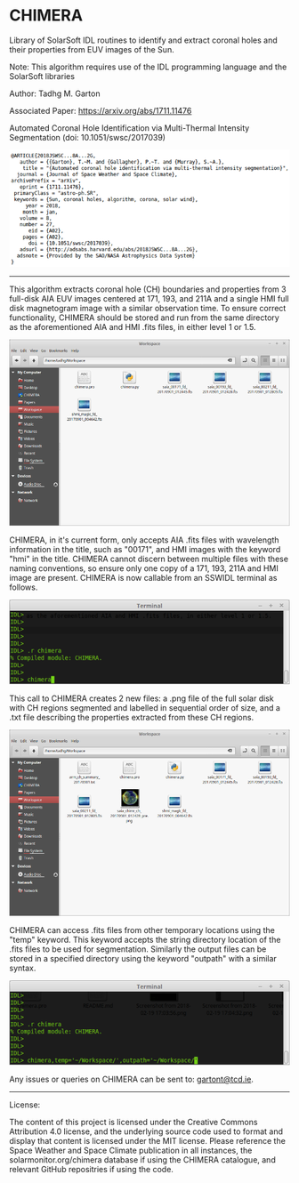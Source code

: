 # CHIMERA
Library of SolarSoft IDL routines to identify and extract coronal holes and their properties from EUV images of the Sun.

Note: This algorithm requires use of the IDL programming language and the SolarSoft libraries

Author: Tadhg M. Garton

Associated Paper: https://arxiv.org/abs/1711.11476

Automated Coronal Hole Identification via Multi-Thermal Intensity Segmentation
(doi: 10.1051/swsc/2017039)

![alt text](BIBtex.png)

-------------------------------------------------------------------------------------------------------

This algorithm extracts coronal hole (CH) boundaries and properties from 3 full-disk AIA EUV images centered at 171, 193, and 211A and a single HMI full disk magnetogram image with a similar observation time. To ensure correct functionality, CHIMERA should be stored and run from the same directory as the aforementioned AIA and HMI .fits files, in either level 1 or 1.5.

![alt text](directory_before.png)

CHIMERA, in it's current form, only accepts AIA .fits files with wavelength information in the title, such as "00171", and HMI images with the keyword "hmi" in the title. CHIMERA cannot discern between multiple files with these naming conventions, so ensure only one copy of a 171, 193, 211A and HMI image are present. CHIMERA is now callable from an SSWIDL terminal as follows.

![alt text](simple_call.png)

This call to CHIMERA creates 2 new files: a .png file of the full solar disk with CH regions segmented and labelled in sequential order of size, and a .txt file describing the properties extracted from these CH regions.

![alt text](directory_after.png)

CHIMERA can access .fits files from other temporary locations using the "temp" keyword. This keyword accepts the string directory location of the .fits files to be used for segmentation. Similarly the output files can be stored in a specified directory using the keyword "outpath" with a similar syntax.

![alt text](direct_call.png)

Any issues or queries on CHIMERA can be sent to: gartont@tcd.ie.

---------------------------------------------------------------------------------------------------
License:

The content of this project is licensed under the Creative Commons Attribution 4.0 license, and the underlying source code used to format and display that content is licensed under the MIT license. Please reference the Space Weather and Space Climate publication in all instances, the solarmonitor.org/chimera database if using the CHIMERA catalogue, and relevant GitHub repositries if using the code.
